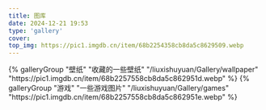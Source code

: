```yaml
---
title: 图库
date: 2024-12-21 19:53
type: 'gallery'
cover: 
top_img: https://pic1.imgdb.cn/item/68b2254358cb8da5c8629509.webp
---
```

<div class="gallery-group-main">
{% galleryGroup "壁纸" "收藏的一些壁纸" "/liuxishuyuan/Gallery/wallpaper" "https://pic1.imgdb.cn/item/68b2257558cb8da5c862951d.webp" %}
{% galleryGroup "游戏" "一些游戏图片" "/liuxishuyuan/Gallery/games" "https://pic1.imgdb.cn/item/68b2257558cb8da5c862951e.webp" %}
</div>
